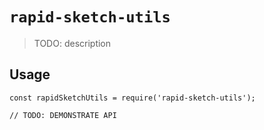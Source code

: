 # `rapid-sketch-utils`

> TODO: description

## Usage

```
const rapidSketchUtils = require('rapid-sketch-utils');

// TODO: DEMONSTRATE API
```
